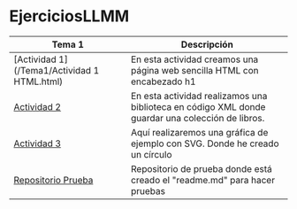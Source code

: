 # EjerciciosLLMM

Tema 1 | Descripción
----------- | -----------
[Actividad 1](/Tema1/Actividad 1 HTML.html) | En esta actividad creamos una página web sencilla HTML con encabezado h1
[Actividad 2](https://github.com/Hadrivm/EjerciciosLLMM/blob/main/Tema1/Actividad%202%20XML%20LMAR.xml) | En esta actividad realizamos una biblioteca en código XML donde guardar una colección de libros.
[Actividad 3](https://github.com/Hadrivm/EjerciciosLLMM/blob/main/Tema1/Actividad%203%20SVG%20LMAR.html) | Aquí realizaremos una gráfica de ejemplo con SVG. Donde he creado un círculo
[Repositorio Prueba](https://github.com/Hadrivm/prueba) | Repositorio de prueba donde está creado el "readme.md" para hacer pruebas
